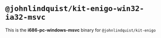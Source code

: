 # `@johnlindquist/kit-enigo-win32-ia32-msvc`

This is the **i686-pc-windows-msvc** binary for `@johnlindquist/kit-enigo`
